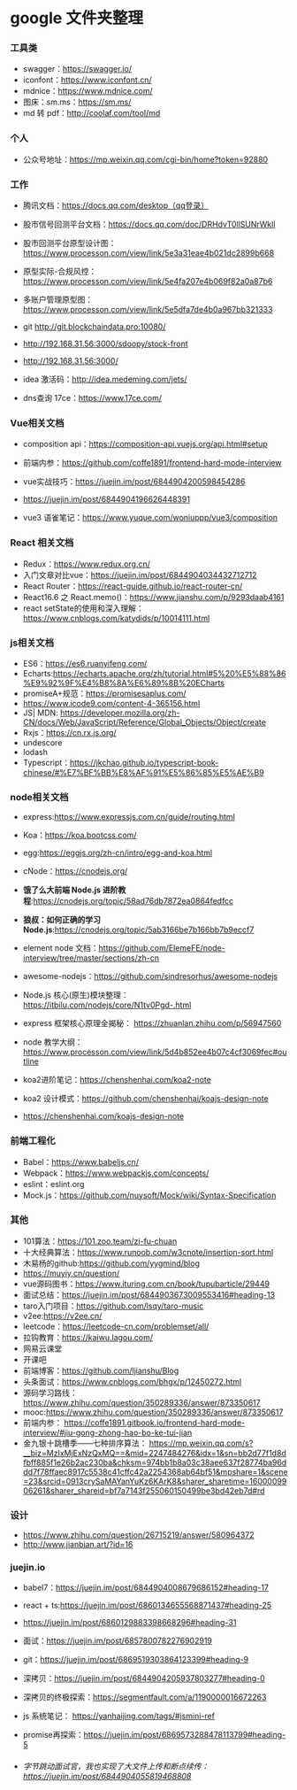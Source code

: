 # google 文件夹整理



### 工具类

+ swagger：https://swagger.io/
+ iconfont：https://www.iconfont.cn/
+ mdnice：https://www.mdnice.com/
+ 图床：sm.ms：https://sm.ms/
+ md 转 pdf：http://coolaf.com/tool/md



### 个人

+ 公众号地址：https://mp.weixin.qq.com/cgi-bin/home?token=92880



### 工作

+ 腾讯文档：https://docs.qq.com/desktop（qq登录）

+ 股市信号回测平台文档：https://docs.qq.com/doc/DRHdvT0llSUNrWkll

+ 股市回测平台原型设计图：https://www.processon.com/view/link/5e3a31eae4b021dc2899b668

+ 原型实际-合规风控：https://www.processon.com/view/link/5e4fa207e4b069f82a0a87b6

+ 多账户管理原型图：https://www.processon.com/view/link/5e5dfa7de4b0a967bb321333

+ git    http://git.blockchaindata.pro:10080/

+ http://192.168.31.56:3000/sdoopy/stock-front

+ http://192.168.31.56:3000/

+ idea 激活码：http://idea.medeming.com/jets/

+ dns查询 17ce：https://www.17ce.com/

  

### Vue相关文档

+ composition api：https://composition-api.vuejs.org/api.html#setup

+ 前端内参：https://github.com/coffe1891/frontend-hard-mode-interview

+ vue实战技巧：https://juejin.im/post/6844904200598454286

+ https://juejin.im/post/6844904196626448391

+ vue3 语雀笔记：https://www.yuque.com/woniuppp/vue3/composition

  



### React 相关文档

+ Redux：https://www.redux.org.cn/
+ 入门文章对比vue：https://juejin.im/post/6844904034432712712
+ React Router：https://react-guide.github.io/react-router-cn/
+ React16.6 之 React.memo()：https://www.jianshu.com/p/9293daab4161
+ react setState的使用和深入理解：https://www.cnblogs.com/katydids/p/10014111.html



### js相关文档

+ ES6：https://es6.ruanyifeng.com/
+ Echarts:https://echarts.apache.org/zh/tutorial.html#5%20%E5%88%86%E9%92%9F%E4%B8%8A%E6%89%8B%20ECharts
+ promiseA+规范：https://promisesaplus.com/
+ https://www.icode9.com/content-4-365156.html
+ JS| MDN: https://developer.mozilla.org/zh-CN/docs/Web/JavaScript/Reference/Global_Objects/Object/create
+ Rxjs：https://cn.rx.js.org/
+ undescore
+ lodash
+ Typescript：https://jkchao.github.io/typescript-book-chinese/#%E7%BF%BB%E8%AF%91%E5%86%85%E5%AE%B9



### node相关文档

+ express:https://www.expressjs.com.cn/guide/routing.html

+ Koa：https://koa.bootcss.com/
+ egg:https://eggjs.org/zh-cn/intro/egg-and-koa.html
+ cNode：https://cnodejs.org/
+ **饿了么大前端 Node.js 进阶教程**:https://cnodejs.org/topic/58ad76db7872ea0864fedfcc
+ **狼叔：如何正确的学习Node.js**:https://cnodejs.org/topic/5ab3166be7b166bb7b9eccf7
+ element node 文档：https://github.com/ElemeFE/node-interview/tree/master/sections/zh-cn
+ awesome-nodejs：https://github.com/sindresorhus/awesome-nodejs
+ Node.js 核心(原生)模块整理：https://itbilu.com/nodejs/core/N1tv0Pgd-.html
+ express 框架核心原理全揭秘： https://zhuanlan.zhihu.com/p/56947560
+ node 教学大纲：https://www.processon.com/view/link/5d4b852ee4b07c4cf3069fec#outline
+ koa2进阶笔记：https://chenshenhai.com/koa2-note
+ koa2 设计模式：https://github.com/chenshenhai/koajs-design-note
+ https://chenshenhai.com/koajs-design-note



### 前端工程化

+ Babel：https://www.babeljs.cn/
+ Webpack：https://www.webpackjs.com/concepts/
+ eslint：eslint.org
+ Mock.js：https://github.com/nuysoft/Mock/wiki/Syntax-Specification



### 其他

+ 101算法：https://101.zoo.team/zi-fu-chuan
+ 十大经典算法：https://www.runoob.com/w3cnote/insertion-sort.html
+ 木易杨的github:https://github.com/yygmind/blog
+ https://muyiy.cn/question/
+ vue源码图书：https://www.ituring.com.cn/book/tupubarticle/29449
+ 面试总结：https://juejin.im/post/6844903673009553416#heading-13
+ taro入门项目：https://github.com/lsqy/taro-music
+ v2ee:https://v2ee.cn/
+ leetcode：https://leetcode-cn.com/problemset/all/
+ 拉钩教育：https://kaiwu.lagou.com/
+ 网易云课堂
+ 开课吧
+ 前端博客：https://github.com/ljianshu/Blog
+ 头条面试：https://www.cnblogs.com/bhgx/p/12450272.html
+ 源码学习路线：https://www.zhihu.com/question/350289336/answer/873350617
+ mooc:https://www.zhihu.com/question/350289336/answer/873350617
+ 前端内参： https://coffe1891.gitbook.io/frontend-hard-mode-interview/#jiu-gong-zhong-hao-bo-ke-tui-jian
+ 金九银十跳槽季——七种排序算法： https://mp.weixin.qq.com/s?__biz=MzIxMjExNzQxMQ==&mid=2247484276&idx=1&sn=bb2d77f1d8dfbff885f1e26b2ac230ba&chksm=974bb1b8a03c38aee637f28774ba96ddd7f78ffaec8917c5538c41cffc42a2254368ab64bf51&mpshare=1&scene=23&srcid=0913crySaMAYanYuKz6KArK8&sharer_sharetime=1600009906261&sharer_shareid=bf7a7143f255060150499be3bd42eb7d#rd



### 设计

+ https://www.zhihu.com/question/26715219/answer/580964372
+ http://www.jianbian.art/?id=16



### juejin.io

+ babel7：https://juejin.im/post/6844904008679686152#heading-17

+ react + ts:https://juejin.im/post/6860134655568871437#heading-25

+ https://juejin.im/post/6860129883398668296#heading-31

+ 面试：https://juejin.im/post/6857800782276902919

+ git：https://juejin.im/post/6869519303864123399#heading-9

+ 深拷贝：https://juejin.im/post/6844904205937803277#heading-0

+ 深拷贝的终极探索：https://segmentfault.com/a/1190000016672263

+ js 系统笔记： https://yanhaijing.com/tags/#jsmini-ref

+ promise再探索：https://juejin.im/post/6869573288478113799#heading-5

+ ###### 字节跳动面试官，我也实现了大文件上传和断点续传：https://juejin.im/post/6844904055819468808



